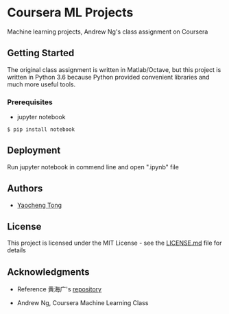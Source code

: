 # **Coursera ML Projects**

Machine learning projects, Andrew Ng's class assignment on Coursera

## Getting Started

The original class assignment is written in Matlab/Octave, but this project is written in Python 3.6 because Python provided convenient libraries and much more useful tools.

### Prerequisites

* jupyter notebook

```
$ pip install notebook
```

## Deployment

Run jupyter notebook in commend line and open ".ipynb" file

## Authors

- [Yaocheng Tong](https://github.com/YaochengTong)

## License

This project is licensed under the MIT License - see the [LICENSE.md](https://github.com/YaochengTong/Coursera-ML-Projects/LICENSE.md) file for details

## Acknowledgments

- Reference 黄海广's [repository](https://github.com/fengdu78/Coursera-ML-AndrewNg-Notes)

- Andrew Ng, Coursera Machine Learning Class

  